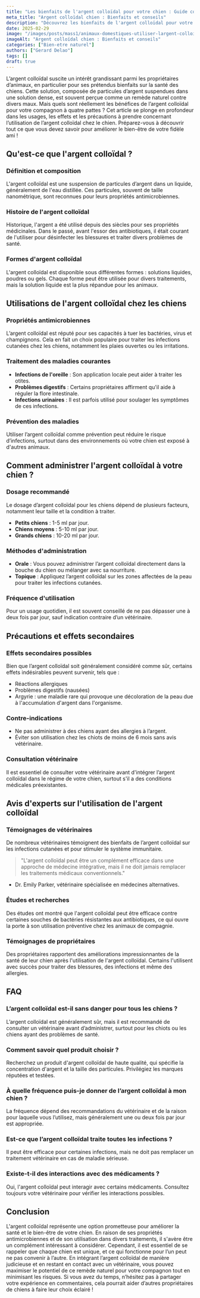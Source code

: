 ```yaml
---
title: "Les bienfaits de l'argent colloïdal pour votre chien : Guide complet"
meta_title: "Argent colloïdal chien : Bienfaits et conseils"
description: "Découvrez les bienfaits de l'argent colloïdal pour votre chien, son utilisation, ses effets et les précautions à prendre."
date: 2025-02-29
image: "/images/posts/mass1/animaux-domestiques-utiliser-largent-colloidal-chez-le-chien-et-le-chat.webp"
imageAlt: "Argent colloïdal chien : Bienfaits et conseils"
categories: ["Bien-etre naturel"]
authors: ["Gerard Delao"]
tags: []
draft: true
---
```


L’argent colloïdal suscite un intérêt grandissant parmi les propriétaires d’animaux, en particulier pour ses prétendus bienfaits sur la santé des chiens. Cette solution, composée de particules d’argent suspendues dans une solution dense, est souvent perçue comme un remède naturel contre divers maux. Mais quels sont réellement les bénéfices de l’argent colloïdal pour votre compagnon à quatre pattes ? Cet article se plonge en profondeur dans les usages, les effets et les précautions à prendre concernant l’utilisation de l’argent colloïdal chez le chien. Préparez-vous à découvrir tout ce que vous devez savoir pour améliorer le bien-être de votre fidèle ami !

## Qu'est-ce que l'argent colloïdal ?

### Définition et composition

L'argent colloïdal est une suspension de particules d’argent dans un liquide, généralement de l'eau distillée. Ces particules, souvent de taille nanométrique, sont reconnues pour leurs propriétés antimicrobiennes.

### Histoire de l'argent colloïdal

Historique, l'argent a été utilisé depuis des siècles pour ses propriétés médicinales. Dans le passé, avant l'essor des antibiotiques, il était courant de l'utiliser pour désinfecter les blessures et traiter divers problèmes de santé.

### Formes d'argent colloïdal

L'argent colloïdal est disponible sous différentes formes : solutions liquides, poudres ou gels. Chaque forme peut être utilisée pour divers traitements, mais la solution liquide est la plus répandue pour les animaux.

## Utilisations de l'argent colloïdal chez les chiens

### Propriétés antimicrobiennes

L’argent colloïdal est réputé pour ses capacités à tuer les bactéries, virus et champignons. Cela en fait un choix populaire pour traiter les infections cutanées chez les chiens, notamment les plaies ouvertes ou les irritations.

### Traitement des maladies courantes

- **Infections de l'oreille** : Son application locale peut aider à traiter les otites.
- **Problèmes digestifs** : Certains propriétaires affirment qu'il aide à réguler la flore intestinale.
- **Infections urinaires** : Il est parfois utilisé pour soulager les symptômes de ces infections.

### Prévention des maladies

Utiliser l’argent colloïdal comme prévention peut réduire le risque d’infections, surtout dans des environnements où votre chien est exposé à d'autres animaux.

## Comment administrer l'argent colloïdal à votre chien ?

### Dosage recommandé

Le dosage d’argent colloïdal pour les chiens dépend de plusieurs facteurs, notamment leur taille et la condition à traiter. 
- **Petits chiens** : 1-5 ml par jour.
- **Chiens moyens** : 5-10 ml par jour.
- **Grands chiens** : 10-20 ml par jour.

### Méthodes d'administration

- **Orale** : Vous pouvez administrer l’argent colloïdal directement dans la bouche du chien ou mélanger avec sa nourriture.
- **Topique** : Appliquez l’argent colloïdal sur les zones affectées de la peau pour traiter les infections cutanées.

### Fréquence d'utilisation

Pour un usage quotidien, il est souvent conseillé de ne pas dépasser une à deux fois par jour, sauf indication contraire d’un vétérinaire.

## Précautions et effets secondaires

### Effets secondaires possibles

Bien que l’argent colloïdal soit généralement considéré comme sûr, certains effets indésirables peuvent survenir, tels que :
- Réactions allergiques
- Problèmes digestifs (nausées)
- Argyrie : une maladie rare qui provoque une décoloration de la peau due à l'accumulation d'argent dans l'organisme.

### Contre-indications

- Ne pas administrer à des chiens ayant des allergies à l’argent.
- Éviter son utilisation chez les chiots de moins de 6 mois sans avis vétérinaire.

### Consultation vétérinaire

Il est essentiel de consulter votre vétérinaire avant d'intégrer l’argent colloïdal dans le régime de votre chien, surtout s'il a des conditions médicales préexistantes.

## Avis d'experts sur l'utilisation de l'argent colloïdal

### Témoignages de vétérinaires

De nombreux vétérinaires témoignent des bienfaits de l’argent colloïdal sur les infections cutanées et pour stimuler le système immunitaire. 

> "L'argent colloïdal peut être un complément efficace dans une approche de médecine intégrative, mais il ne doit jamais remplacer les traitements médicaux conventionnels." 
- Dr. Emily Parker, vétérinaire spécialisée en médecines alternatives.

### Études et recherches

Des études ont montré que l'argent colloïdal peut être efficace contre certaines souches de bactéries résistantes aux antibiotiques, ce qui ouvre la porte à son utilisation préventive chez les animaux de compagnie.

### Témoignages de propriétaires

Des propriétaires rapportent des améliorations impressionnantes de la santé de leur chien après l'utilisation de l'argent colloïdal. Certains l'utilisent avec succès pour traiter des blessures, des infections et même des allergies.

## FAQ

### L’argent colloïdal est-il sans danger pour tous les chiens ?

L’argent colloïdal est généralement sûr, mais il est recommandé de consulter un vétérinaire avant d’administrer, surtout pour les chiots ou les chiens ayant des problèmes de santé.

### Comment savoir quel produit choisir ?

Recherchez un produit d'argent colloïdal de haute qualité, qui spécifie la concentration d'argent et la taille des particules. Privilégiez les marques réputées et testées.

### À quelle fréquence puis-je donner de l’argent colloïdal à mon chien ?

La fréquence dépend des recommandations du vétérinaire et de la raison pour laquelle vous l’utilisez, mais généralement une ou deux fois par jour est appropriée.

### Est-ce que l’argent colloïdal traite toutes les infections ?

Il peut être efficace pour certaines infections, mais ne doit pas remplacer un traitement vétérinaire en cas de maladie sérieuse.

### Existe-t-il des interactions avec des médicaments ?

Oui, l'argent colloïdal peut interagir avec certains médicaments. Consultez toujours votre vétérinaire pour vérifier les interactions possibles.

## Conclusion

L'argent colloïdal représente une option prometteuse pour améliorer la santé et le bien-être de votre chien. En raison de ses propriétés antimicrobiennes et de son utilisation dans divers traitements, il s'avère être un complément intéressant à considérer. Cependant, il est essentiel de se rappeler que chaque chien est unique, et ce qui fonctionne pour l’un peut ne pas convenir à l’autre. En intégrant l’argent colloïdal de manière judicieuse et en restant en contact avec un vétérinaire, vous pouvez maximiser le potentiel de ce remède naturel pour votre compagnon tout en minimisant les risques. Si vous avez du temps, n’hésitez pas à partager votre expérience en commentaires, cela pourrait aider d’autres propriétaires de chiens à faire leur choix éclairé !

